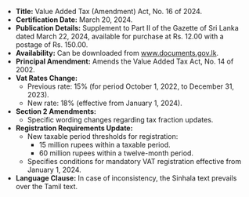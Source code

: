 - **Title:** Value Added Tax (Amendment) Act, No. 16 of 2024.
- **Certification Date:** March 20, 2024.
- **Publication Details:** Supplement to Part II of the Gazette of Sri Lanka dated March 22, 2024, available for purchase at Rs. 12.00 with a postage of Rs. 150.00.
- **Availability:** Can be downloaded from www.documents.gov.lk.
- **Principal Amendment:** Amends the Value Added Tax Act, No. 14 of 2002.
- **Vat Rates Change:**
  - Previous rate: 15% (for period October 1, 2022, to December 31, 2023).
  - New rate: 18% (effective from January 1, 2024).
- **Section 2 Amendments:**
  - Specific wording changes regarding tax fraction updates.
- **Registration Requirements Update:**
  - New taxable period thresholds for registration:
    - 15 million rupees within a taxable period.
    - 60 million rupees within a twelve-month period.
  - Specifies conditions for mandatory VAT registration effective from January 1, 2024.
- **Language Clause:** In case of inconsistency, the Sinhala text prevails over the Tamil text.